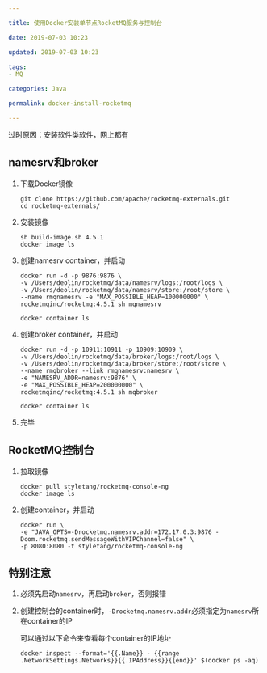 ```yaml
---

title: 使用Docker安装单节点RocketMQ服务与控制台

date: 2019-07-03 10:23

updated: 2019-07-03 10:23

tags:
- MQ

categories: Java

permalink: docker-install-rocketmq

---
```


过时原因：安装软件类软件，网上都有

## namesrv和broker

1. 下载Docker镜像

   ~~~shell
   git clone https://github.com/apache/rocketmq-externals.git
   cd rocketmq-externals/
   ~~~

2. 安装镜像

   ~~~shell
   sh build-image.sh 4.5.1
   docker image ls
   ~~~

3. 创建namesrv container，并启动

   ~~~shell
   docker run -d -p 9876:9876 \
   -v /Users/deolin/rocketmq/data/namesrv/logs:/root/logs \
   -v /Users/deolin/rocketmq/data/namesrv/store:/root/store \
   --name rmqnamesrv -e "MAX_POSSIBLE_HEAP=100000000" \
   rocketmqinc/rocketmq:4.5.1 sh mqnamesrv
   
   docker container ls
   ~~~

4. 创建broker container，并启动

   ~~~shell
   docker run -d -p 10911:10911 -p 10909:10909 \
   -v /Users/deolin/rocketmq/data/broker/logs:/root/logs \
   -v /Users/deolin/rocketmq/data/broker/store:/root/store \
   --name rmqbroker --link rmqnamesrv:namesrv \
   -e "NAMESRV_ADDR=namesrv:9876" \
   -e "MAX_POSSIBLE_HEAP=200000000" \
   rocketmqinc/rocketmq:4.5.1 sh mqbroker
   
   docker container ls
   ~~~

5. 完毕



## RocketMQ控制台

1. 拉取镜像

   ~~~shell
   docker pull styletang/rocketmq-console-ng
   docker image ls
   ~~~

2. 创建container，并启动

   ~~~shell
   docker run \
   -e "JAVA_OPTS=-Drocketmq.namesrv.addr=172.17.0.3:9876 -Dcom.rocketmq.sendMessageWithVIPChannel=false" \
   -p 8080:8080 -t styletang/rocketmq-console-ng
   ~~~



## 特别注意

1. 必须先启动`namesrv`，再启动`broker`，否则报错

2. 创建控制台的container时，`-Drocketmq.namesrv.addr`必须指定为`namesrv`所在container的IP

   可以通过以下命令来查看每个container的IP地址

   ~~~shellshe l
   docker inspect --format='{{.Name}} - {{range .NetworkSettings.Networks}}{{.IPAddress}}{{end}}' $(docker ps -aq)
   ~~~

   

